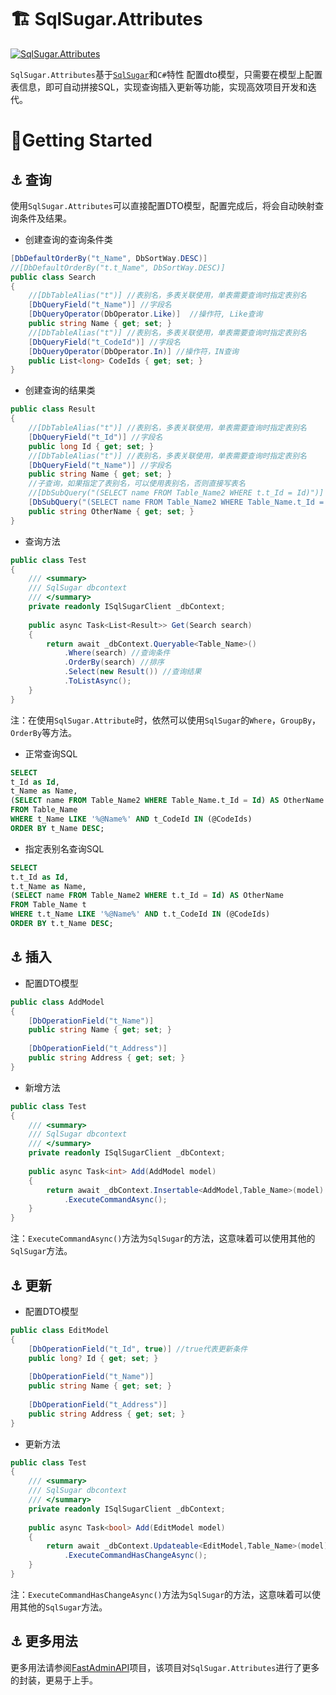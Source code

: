 # 🏗️ SqlSugar.Attributes

[![SqlSugar.Attributes](https://img.shields.io/nuget/v/SqlSugar.Attributes)](https://www.nuget.org/packages/SqlSugar.Attributes)

`SqlSugar.Attributes`基于[`SqlSugar`](https://github.com/DotNetNext/SqlSugar)和`C#`特性 配置dto模型，只需要在模型上配置表信息，即可自动拼接SQL，实现查询插入更新等功能，实现高效项目开发和迭代。

# 🚀Getting Started

## ⚓ 查询

使用`SqlSugar.Attributes`可以直接配置DTO模型，配置完成后，将会自动映射查询条件及结果。

- 创建查询的查询条件类

```c#
[DbDefaultOrderBy("t_Name", DbSortWay.DESC)]
//[DbDefaultOrderBy("t.t_Name", DbSortWay.DESC)]
public class Search
{
	//[DbTableAlias("t")] //表别名，多表关联使用，单表需要查询时指定表别名
	[DbQueryField("t_Name")] //字段名
	[DbQueryOperator(DbOperator.Like)]  //操作符, Like查询
	public string Name { get; set; }
	//[DbTableAlias("t")] //表别名，多表关联使用，单表需要查询时指定表别名
	[DbQueryField("t_CodeId")] //字段名
	[DbQueryOperator(DbOperator.In)] //操作符，IN查询
	public List<long> CodeIds { get; set; }
}
```

- 创建查询的结果类

```c#
public class Result
{
	//[DbTableAlias("t")] //表别名，多表关联使用，单表需要查询时指定表别名
	[DbQueryField("t_Id")] //字段名
	public long Id { get; set; }
	//[DbTableAlias("t")] //表别名，多表关联使用，单表需要查询时指定表别名
	[DbQueryField("t_Name")] //字段名
	public string Name { get; set; }
    //子查询，如果指定了表别名，可以使用表别名，否则直接写表名
	//[DbSubQuery("(SELECT name FROM Table_Name2 WHERE t.t_Id = Id)")]
    [DbSubQuery("(SELECT name FROM Table_Name2 WHERE Table_Name.t_Id = Id)")]
    public string OtherName { get; set; }
}
```



- 查询方法

```c#
public class Test
{
    /// <summary>
    /// SqlSugar dbcontext
    /// </summary>
	private readonly ISqlSugarClient _dbContext;
    
    public async Task<List<Result>> Get(Search search)
    {
    	return await _dbContext.Queryable<Table_Name>()
            .Where(search) //查询条件
            .OrderBy(search) //排序
            .Select(new Result()) //查询结果
            .ToListAsync();
    }
}
```

注：在使用`SqlSugar.Attribute`时，依然可以使用`SqlSugar`的`Where`，`GroupBy`，`OrderBy`等方法。



- 正常查询SQL

```sql
SELECT 
t_Id as Id, 
t_Name as Name, 
(SELECT name FROM Table_Name2 WHERE Table_Name.t_Id = Id) AS OtherName
FROM Table_Name
WHERE t_Name LIKE '%@Name%' AND t_CodeId IN (@CodeIds)
ORDER BY t_Name DESC;
```



- 指定表别名查询SQL

```sql
SELECT 
t.t_Id as Id, 
t.t_Name as Name,
(SELECT name FROM Table_Name2 WHERE t.t_Id = Id) AS OtherName
FROM Table_Name t
WHERE t.t_Name LIKE '%@Name%' AND t.t_CodeId IN (@CodeIds)
ORDER BY t.t_Name DESC;
```



## ⚓ 插入

- 配置DTO模型

```c#
public class AddModel
{
	[DbOperationField("t_Name")]
	public string Name { get; set; }
	
	[DbOperationField("t_Address")]
	public string Address { get; set; }
}
```



- 新增方法

```c#
public class Test
{
    /// <summary>
    /// SqlSugar dbcontext
    /// </summary>
	private readonly ISqlSugarClient _dbContext;
    
    public async Task<int> Add(AddModel model)
    {
    	return await _dbContext.Insertable<AddModel,Table_Name>(model)
            .ExecuteCommandAsync();
    }
}
```

注：`ExecuteCommandAsync()`方法为`SqlSugar`的方法，这意味着可以使用其他的`SqlSugar`方法。



## ⚓ 更新

- 配置DTO模型

```c#
public class EditModel
{
	[DbOperationField("t_Id", true)] //true代表更新条件
	public long? Id { get; set; }
	
	[DbOperationField("t_Name")]
	public string Name { get; set; }
	
	[DbOperationField("t_Address")]
	public string Address { get; set; }
}
```



- 更新方法

```c#
public class Test
{
    /// <summary>
    /// SqlSugar dbcontext
    /// </summary>
	private readonly ISqlSugarClient _dbContext;
    
    public async Task<bool> Add(EditModel model)
    {
    	return await _dbContext.Updateable<EditModel,Table_Name>(model)
            .ExecuteCommandHasChangeAsync();
    }
}
```

注：`ExecuteCommandHasChangeAsync()`方法为`SqlSugar`的方法，这意味着可以使用其他的`SqlSugar`方法。



## ⚓ 更多用法

更多用法请参阅[FastAdminAPI](https://github.com/Willxup/FastAdminAPI)项目，该项目对`SqlSugar.Attributes`进行了更多的封装，更易于上手。
